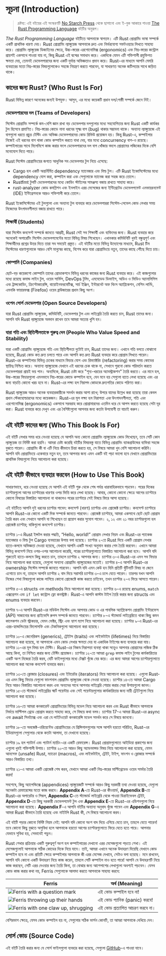 # সূচনা (Introduction)

> দ্রষ্টব্য: এই বইয়ের এই সংস্করণটি [No Starch Press][nsp] থেকে ছাপানো এবং ই-বুক আকারে পাওয়া [The Rust Programming Language][nsprust] বইটির অনুরূপ।

[nsprust]: https://nostarch.com/rust-programming-language-2nd-edition
[nsp]: https://nostarch.com/

_The Rust Programming Language_ বইটিতে আপনাকে স্বাগতম। এটি Rust প্রোগ্রামিং ভাষা সম্পর্কে একটি প্রাথমিক ধারণা দেয়। Rust প্রোগ্রামিং ল্যাঙ্গুয়েজ আপনাকে দ্রুত এবং নির্ভরযোগ্য সফটওয়্যার লিখতে সাহায্য করে। প্রোগ্রামিং ল্যাঙ্গুয়েজ ডিজাইনের ক্ষেত্রে, উচ্চ-স্তরের এরগোনোমিক্স (ergonomics) এবং নিম্ন-স্তরের কন্ট্রোল প্রায়শই একসাথে পাওয়া যায় না, কিন্তু Rust এই দ্বন্দ্বের সমাধান করে। একদিকে যেমন এটি শক্তিশালী প্রযুক্তিগত ক্ষমতা দেয়, তেমনই ডেভেলপারদের জন্য একটি দুর্দান্ত অভিজ্ঞতাও প্রদান করে। Rust-এর মাধ্যমে আপনি মেমরি ব্যবহারের মতো নিম্ন-স্তরের বিষয়গুলোকেও সহজে নিয়ন্ত্রণ করতে পারবেন, যা সাধারণত অনেক জটিলতার সাথে জড়িত থাকে।

## কাদের জন্য Rust? (Who Rust Is For)

Rust বিভিন্ন কারণে অনেকের জন্যই উপযুক্ত। আসুন, এর মধ্যে কয়েকটি প্রধান দল/গোষ্ঠী সম্পর্কে জেনে নিই।

### ডেভেলপারদের দল (Teams of Developers)

সিস্টেম প্রোগ্রামিং সম্পর্কে কম-বেশি জ্ঞান রাখা বড় ডেভেলপার দলগুলোর মধ্যে সহযোগিতার জন্য Rust একটি কার্যকর টুল হিসেবে প্রমাণিত। নিম্ন-স্তরের কোডে নানা ধরনের সূক্ষ্ম বাগ (bug) থাকার সম্ভাবনা থাকে। অন্যান্য ল্যাঙ্গুয়েজে এই বাগগুলো ধরতে প্রচুর টেস্টিং এবং অভিজ্ঞ ডেভেলপারদের কোড রিভিউ প্রয়োজন হয়। কিন্তু Rust-এ, কম্পাইলার নিজেই এই ধরনের বাগ থাকা কোড কম্পাইল করতে বাধা দেয়, যার মধ্যে concurrency বাগ-ও রয়েছে। কম্পাইলারের সাথে মিলেমিশে কাজ করার ফলে ডেভেলপারদের দল বাগ খোঁজার বদলে প্রোগ্রামের লজিকের দিকে বেশি মনোযোগ দিতে পারে।

Rust সিস্টেম প্রোগ্রামিংয়ের জগতে আধুনিক সব ডেভেলপার টুল নিয়ে এসেছে:

- Cargo হল একটি অন্তর্নির্মিত dependency ম্যানেজার এবং বিল্ড টুল। এটি Rust ইকোসিস্টেমের মধ্যে dependency যোগ করা, কম্পাইল করা এবং সেগুলোকে ম্যানেজ করা সহজ করে তোলে।
- Rustfmt টুলটি ডেভেলপারদের মধ্যে কোডিং স্টাইলের সামঞ্জস্য বজায় রাখতে সাহায্য করে।
- rust-analyzer কোড কমপ্লিশন এবং ইনলাইন এরর মেসেজের জন্য ইন্টিগ্রেটেড ডেভেলপমেন্ট এনভায়রনমেন্ট (IDE) ইন্টিগ্রেশনকে আরও শক্তিশালী করে তোলে।

Rust ইকোসিস্টেমের এই টুলগুলো এবং অন্যান্য টুল ব্যবহার করে ডেভেলপাররা সিস্টেম-লেভেল কোড লেখার সময় নিজেদের উৎপাদনশীলতা বজায় রাখতে পারে।

### শিক্ষার্থী (Students)

যারা সিস্টেম কনসেপ্ট সম্পর্কে জানতে আগ্রহী, Rust সেই সব শিক্ষার্থী এবং ব্যক্তিদের জন্য। Rust ব্যবহার করে অনেকেই অপারেটিং সিস্টেম ডেভেলপমেন্টের মতো বিভিন্ন বিষয় শিখেছেন। এখানকার কমিউনিটি খুবই বন্ধুত্বপূর্ণ এবং শিক্ষার্থীদের প্রশ্নের উত্তর দিতে তারা সব সময়েই প্রস্তুত। এই বইটির মতো বিভিন্ন উদ্যোগের মাধ্যমে, Rust টিম সিস্টেমের ধারণাগুলোকে আরও বেশি মানুষের কাছে, বিশেষ করে যারা প্রোগ্রামিংয়ে নতুন, তাদের কাছে পৌঁছে দিতে চায়।

### কোম্পানি (Companies)

ছোট-বড় কয়েকশো কোম্পানি তাদের প্রোডাকশনে বিভিন্ন ধরনের কাজের জন্য Rust ব্যবহার করে। এই কাজগুলোর মধ্যে রয়েছে কমান্ড লাইন টুল, ওয়েব সার্ভিস, DevOps টুলিং, এমবেডেড ডিভাইস, অডিও ও ভিডিও অ্যানালিসিস এবং ট্রান্সকোডিং, ক্রিপ্টোকারেন্সি, বায়োইনফরমেটিক্স, সার্চ ইঞ্জিন, ইন্টারনেট অফ থিংস অ্যাপ্লিকেশন, মেশিন লার্নিং, এমনকি ফায়ারফক্স (Firefox) ওয়েব ব্রাউজারের প্রধান কিছু অংশ।

### ওপেন সোর্স ডেভেলপার (Open Source Developers)

যারা Rust প্রোগ্রামিং ল্যাঙ্গুয়েজ, কমিউনিটি, ডেভেলপার টুল এবং লাইব্রেরি তৈরি করতে চান, Rust তাদের জন্য। আপনি যদি Rust ল্যাঙ্গুয়েজে অবদান রাখেন তবে আমরা অত্যন্ত খুশি হব।

### যারা গতি এবং স্থিতিশীলতাকে গুরুত্ব দেন (People Who Value Speed and Stability)

যারা একটি প্রোগ্রামিং ল্যাঙ্গুয়েজে গতি এবং স্থিতিশীলতা দুটোই চান, Rust তাদের জন্য। এখানে গতি বলতে বোঝানো হয়েছে, Rust কোড কত দ্রুত চলতে পারে এবং আপনি কত দ্রুত Rust ব্যবহার করে প্রোগ্রাম লিখতে পারেন। Rust-এর কম্পাইলার বিভিন্ন চেকের মাধ্যমে ফিচার যোগ এবং রিফ্যাক্টরিং (refactoring) করার সময় কোডের স্থায়িত্ব নিশ্চিত করে। অন্যান্য ল্যাঙ্গুয়েজে যেখানে এই ধরনের চেক থাকে না, সেখানে পুরনো কোড পরিবর্তন করতে ডেভেলপাররা প্রায়ই ভয় পান। অন্যদিকে, Rust চেষ্টা করে "শূন্য-খরচের অ্যাবস্ট্রাকশন" তৈরি করতে। এর মানে হল, উচ্চ-স্তরের ফিচারগুলো এমনভাবে নিম্ন-স্তরের কোডে কম্পাইল হবে, যেন মনে হয় সেগুলো হাতে লেখা হয়েছে এবং এর জন্য বাড়তি কোনো খরচ হবে না। Rust-এর লক্ষ্য হল নিরাপদ কোডকে দ্রুতগতির কোডে পরিণত করা।

Rust ল্যাঙ্গুয়েজ আরও অনেক ব্যবহারকারীকে সমর্থন করার আশা রাখে; উপরে যাদের উল্লেখ করা হয়েছে তারা কেবল প্রধান স্টেকহোল্ডারদের মধ্যে কয়েকজন।  Rust-এর মূল লক্ষ্য হল নিরাপত্তা *এবং* উৎপাদনশীলতা, গতি *এবং* এরগোনোমিক্স (ergonomics) একসাথে সরবরাহ করে প্রোগ্রামারদের এতদিন ধরে যে আপস করতে হয়েছে সেটা দূর করা। Rust ব্যবহার করে দেখুন এবং এর বৈশিষ্ট্যগুলো আপনার জন্য কতটা উপযোগী তা যাচাই করুন।

## এই বইটি কাদের জন্য (Who This Book Is For)

এই বইটি লেখার সময় ধরে নেওয়া হয়েছে যে আপনি অন্য কোনো প্রোগ্রামিং ল্যাঙ্গুয়েজে কোড লিখেছেন, তবে সেটি কোন ল্যাঙ্গুয়েজ তা নির্দিষ্ট করা হয়নি। আমরা চেষ্টা করেছি বইটির বিষয়বস্তু যাতে বিভিন্ন প্রোগ্রামিং ব্যাকগ্রাউন্ডের ব্যক্তিরা সহজে বুঝতে পারেন। প্রোগ্রামিং কী বা এটি নিয়ে কীভাবে চিন্তা করতে হয়, সে বিষয়ে আমরা খুব বেশি আলোচনা করিনি। আপনি যদি প্রোগ্রামিংয়ে একেবারে নতুন হন, তবে আপনার জন্য এমন একটি বই পড়া ভালো হবে যেখানে প্রোগ্রামিংয়ের প্রাথমিক বিষয়গুলো নিয়ে আলোচনা করা হয়েছে।

## এই বইটি কীভাবে ব্যবহার করবেন (How to Use This Book)

সাধারণভাবে, ধরে নেওয়া হয়েছে যে আপনি এই বইটি শুরু থেকে শেষ পর্যন্ত ধারাবাহিকভাবে পড়বেন। পরের দিকের চ্যাপ্টারগুলো আগের চ্যাপ্টারের ধারণার ওপর ভিত্তি করে লেখা হয়েছে। আবার, কোনো কোনো ক্ষেত্রে আগের চ্যাপ্টারে কোনো বিষয়ের বিস্তারিত আলোচনা না থাকলেও পরের চ্যাপ্টারে সেই বিষয়ে ফিরে আসা হয়েছে।

এই বইটিতে আপনি দুই ধরনের চ্যাপ্টার পাবেন: কনসেপ্ট (ধারণা) চ্যাপ্টার এবং প্রোজেক্ট চ্যাপ্টার। কনসেপ্ট চ্যাপ্টারে আপনি Rust-এর কোনো একটি দিক সম্পর্কে জানতে পারবেন। প্রোজেক্ট চ্যাপ্টারে, আমরা একসাথে ছোট ছোট প্রোগ্রাম তৈরি করব এবং সেখানে আপনি যা শিখেছেন তা প্রয়োগ করার সুযোগ পাবেন। ২, ১২ এবং ২১ নম্বর চ্যাপ্টারগুলো হল প্রোজেক্ট চ্যাপ্টার; বাকিগুলো কনসেপ্ট চ্যাপ্টার।

চ্যাপ্টার ১-এ Rust ইন্সটল করার পদ্ধতি, “Hello, world!” প্রোগ্রাম লেখার নিয়ম এবং Rust-এর প্যাকেজ ম্যানেজার ও বিল্ড টুল Cargo ব্যবহারের উপায় বলা হয়েছে। চ্যাপ্টার ২-তে Rust দিয়ে একটি প্রোগ্রাম লেখার হাতে-কলমে অভিজ্ঞতা দেওয়া হয়েছে, যেখানে আপনি একটি সংখ্যা অনুমান করার গেম তৈরি করবেন। এখানে আমরা বিভিন্ন কনসেপ্ট নিয়ে ওপর-ওপর আলোচনা করেছি, পরের চ্যাপ্টারগুলোতে বিস্তারিত আলোচনা করা হবে। আপনি যদি শুরুতেই হাতে-কলমে কিছু করতে চান, তাহলে চ্যাপ্টার ২ আপনার জন্য। চ্যাপ্টার ৩-এ Rust-এর এমন সব ফিচার নিয়ে আলোচনা করা হয়েছে, যেগুলো অন্যান্য প্রোগ্রামিং ল্যাঙ্গুয়েজের মতোই। চ্যাপ্টার ৪-এ আপনি Rust-এর ownership সিস্টেম সম্পর্কে জানতে পারবেন।  আপনি যদি এমন কেউ হন যিনি প্রতিটি খুঁটিনাটি বিষয় না জেনে এগোতে চান না, তাহলে আপনি চ্যাপ্টার ২ বাদ দিয়ে সরাসরি চ্যাপ্টার ৩-এ চলে যেতে পারেন। তারপর যখন আপনি নিজের শেখা বিষয়গুলো কাজে লাগিয়ে কোনো প্রোজেক্টে কাজ করতে চাইবেন, তখন চ্যাপ্টার ২-এ ফিরে আসতে পারেন।

চ্যাপ্টার ৫-এ structs এবং methods নিয়ে আলোচনা করা হয়েছে। চ্যাপ্টার ৬-এ রয়েছে enums, `match` এক্সপ্রেশন এবং `if let` কন্ট্রোল ফ্লো কনস্ট্রাক্ট। Rust-এ আপনি কাস্টম টাইপ তৈরি করার জন্য structs এবং enums ব্যবহার করবেন।

চ্যাপ্টার ৭-এ আপনি Rust-এর মডিউল সিস্টেম এবং আপনার কোড ও এর পাবলিক অ্যাপ্লিকেশন প্রোগ্রামিং ইন্টারফেস (API) সাজানোর জন্য প্রাইভেসি রুলস সম্পর্কে জানতে পারবেন। চ্যাপ্টার ৮-এ স্ট্যান্ডার্ড লাইব্রেরিতে থাকা কিছু কমন কালেকশন ডেটা স্ট্রাকচার, যেমন ভেক্টর, স্ট্রিং এবং হ্যাশ ম্যাপ নিয়ে আলোচনা করা হয়েছে। চ্যাপ্টার ৯-এ Rust-এর এরর-হ্যান্ডলিংয়ের ফিলোসফি এবং টেকনিকগুলো আলোচনা করা হয়েছে।

চ্যাপ্টার ১০-এ জেনেরিকস (generics), ট্রেইটস (traits) এবং লাইফটাইম (lifetimes) নিয়ে বিস্তারিত আলোচনা করা হয়েছে, যা আপনাকে এমন কোড লেখার ক্ষমতা দেয় যা একাধিক টাইপের জন্য ব্যবহার করা যায়। চ্যাপ্টার ১১-এর মূল বিষয় হল টেস্টিং। Rust-এর নিজস্ব নিরাপত্তা ব্যবস্থা থাকা সত্ত্বেও আপনার প্রোগ্রামের লজিক ঠিক আছে কিনা, তা নিশ্চিত করার জন্য টেস্টিং প্রয়োজন। চ্যাপ্টার ১২-তে আমরা `grep` কমান্ড লাইন টুলের কার্যকারিতার একটি অংশ নিজেরা তৈরি করব, যেটি ফাইলগুলোর মধ্যে টেক্সট খুঁজে বের করে। এর জন্য আমরা আগের চ্যাপ্টারগুলোতে আলোচনা করা অনেক কনসেপ্ট ব্যবহার করব।

চ্যাপ্টার ১৩-তে ক্লোজার (closures) এবং ইটারেটর (iterators) নিয়ে আলোচনা করা হয়েছে। এগুলো Rust-এর এমন কিছু ফিচার যেগুলো ফাংশনাল প্রোগ্রামিং ল্যাঙ্গুয়েজ থেকে নেওয়া হয়েছে। চ্যাপ্টার ১৪-তে আমরা Cargo নিয়ে আরও বিস্তারিত আলোচনা করব এবং অন্যদের সাথে আপনার লাইব্রেরি শেয়ার করার সেরা উপায়গুলো জানব। চ্যাপ্টার ১৫-তে স্ট্যান্ডার্ড লাইব্রেরির স্মার্ট পয়েন্টার এবং সেই পয়েন্টারগুলোর কার্যকারিতার জন্য দায়ী ট্রেইটগুলো নিয়ে আলোচনা করা হয়েছে।

চ্যাপ্টার ১৬-তে আমরা কনকারেন্ট প্রোগ্রামিংয়ের বিভিন্ন মডেল নিয়ে আলোচনা করব এবং Rust কীভাবে আপনাকে নির্ভয়ে মাল্টিপল থ্রেডে প্রোগ্রাম করতে সাহায্য করে, সে বিষয়ে কথা বলব। চ্যাপ্টার 17-এ আমরা Rust-এর async এবং await সিনট্যাক্স এবং এরা যে লাইটওয়েট কনকারেন্সি মডেল সমর্থন করে সে বিষয়ে জানবো।

চ্যাপ্টার ১৮-তে অবজেক্ট-ওরিয়েন্টেড প্রোগ্রামিংয়ের যে প্রিন্সিপালগুলোর সঙ্গে আপনি হয়তো পরিচিত, Rust-এর ইডিয়ামগুলো সেগুলোর থেকে কতটা আলাদা, তা দেখানো হয়েছে।

চ্যাপ্টার ১৯ হল প্যাটার্ন এবং প্যাটার্ন ম্যাচিং-এর একটি রেফারেন্স। Rust প্রোগ্রামগুলোতে আইডিয়া প্রকাশের জন্য এগুলো খুবই শক্তিশালী উপায়। চ্যাপ্টার ২০-তে আরও কিছু অ্যাডভান্সড বিষয় নিয়ে আলোচনা করা হয়েছে, যেমন আনসেফ (unsafe) Rust, ম্যাক্রো (macros), এবং লাইফটাইম, ট্রেইট, টাইপ, ফাংশন ও ক্লোজার সম্পর্কে আরও বিস্তারিত তথ্য।

চ্যাপ্টার ২১-এ আমরা একটি প্রোজেক্ট শেষ করব, যেখানে আমরা একটি নিম্ন-স্তরের মাল্টিথ্রেডেড ওয়েব সার্ভার তৈরি করব!

সবশেষে, কিছু অ্যাপেন্ডিক্সে (appendices) ল্যাঙ্গুয়েজটি সম্পর্কে আরও কিছু দরকারী তথ্য দেওয়া হয়েছে, যেগুলো অনেকটা রেফারেন্সের মতো কাজ করবে। **Appendix A**-তে Rust-এর কীওয়ার্ড, **Appendix B**-তে Rust-এর অপারেটর ও সিম্বল, **Appendix C**-তে স্ট্যান্ডার্ড লাইব্রেরি থেকে পাওয়া ডিরাইভেবল ট্রেইট, **Appendix D**-তে কিছু দরকারী ডেভেলপমেন্ট টুল এবং **Appendix E**-তে Rust-এর এডিশনগুলো নিয়ে আলোচনা করা হয়েছে। **Appendix F**-এ আপনি বইটির অন্যান্য অনুবাদ খুঁজে পাবেন এবং **Appendix G**-এ আমরা Rust কীভাবে তৈরি হয়েছে এবং নাইটলি Rust কী, সে বিষয়ে আলোচনা করব।

এই বইটি পড়ার কোনো নির্দিষ্ট নিয়ম নেই: আপনি যদি কোনো অংশ বাদ দিয়ে এগিয়ে যেতে চান, তাহলে যেতে পারেন! তবে কোনো কিছু বুঝতে অসুবিধা হলে আপনাকে হয়তো আগের চ্যাপ্টারগুলোতে ফিরে যেতে হতে পারে। আপনার যেভাবে সুবিধা হয়, সেভাবেই পড়ুন।

<span id="ferris"></span>

Rust শেখার প্রক্রিয়ার একটি গুরুত্বপূর্ণ অংশ হল কম্পাইলারের দেখানো এরর মেসেজগুলো পড়তে শেখা। এই মেসেজগুলোই আপনাকে সঠিক কোডের দিকে নিয়ে যাবে। তাই, আমরা এখানে অনেক উদাহরণ দিয়েছি যেখানে কোড কম্পাইল হবে না এবং প্রতিটি ক্ষেত্রে কম্পাইলার আপনাকে কী এরর মেসেজ দেখাবে, সেটাও বলা হয়েছে। মনে রাখবেন, আপনি যদি কোনো একটি উদাহরণ নিয়ে কাজ করেন, তাহলে সেটি কম্পাইল নাও হতে পারে! আপনি যে উদাহরণটি নিয়ে কাজ করছেন, সেটি এরর দেওয়ার জন্য তৈরি কিনা, তা বোঝার জন্য আশেপাশের লেখাগুলো অবশ্যই পড়বেন। যেসব কোড কাজ করার কথা নয়, Ferris সেগুলোকে আলাদা করতে আপনাকে সাহায্য করবে:

| Ferris                                                                                                           | অর্থ (Meaning)                                          |
| ---------------------------------------------------------------------------------------------------------------- | -------------------------------------------------------- |
| <img src="img/ferris/does_not_compile.svg" class="ferris-explain" alt="Ferris with a question mark"/>            | এই কোড কম্পাইল হবে না!                      |
| <img src="img/ferris/panics.svg" class="ferris-explain" alt="Ferris throwing up their hands"/>                   | এই কোড প্যানিক (panic) করবে!                                |
| <img src="img/ferris/not_desired_behavior.svg" class="ferris-explain" alt="Ferris with one claw up, shrugging"/> | এই কোড প্রত্যাশিত আচরণ করবে না। |

বেশিরভাগ ক্ষেত্রে, যেসব কোড কম্পাইল হয় না, সেগুলোর সঠিক ভার্সন কোনটি, তা আমরা আপনাকে দেখিয়ে দেব।

## সোর্স কোড (Source Code)

এই বইটি তৈরি করার জন্য যে সোর্স ফাইলগুলো ব্যবহার করা হয়েছে, সেগুলো [GitHub][book]-এ পাওয়া যাবে।

[book]: https://github.com/rust-lang/book/tree/main/src